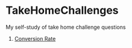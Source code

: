 # TakeHomeChallenges
My self-study of take home challenge questions

1. [Conversion Rate](Conversion%20Rate/Readme.md)